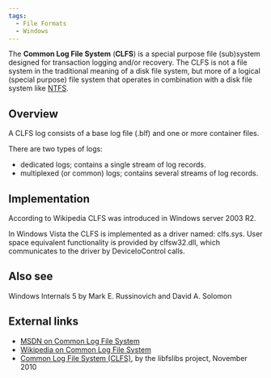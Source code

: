 ```yaml
---
tags:
  - File Formats
  - Windows
---
```

The **Common Log File System** (**CLFS**) is a special purpose file
(sub)system designed for transaction logging and/or recovery. The CLFS
is not a file system in the traditional meaning of a disk file system,
but more of a logical (special purpose) file system that operates in
combination with a disk file system like [NTFS](ntfs.md).

## Overview

A CLFS log consists of a base log file (.blf) and one or more container
files.

There are two types of logs:

- dedicated logs; contains a single stream of log records.
- multiplexed (or common) logs; contains several streams of log records.

## Implementation

According to Wikipedia CLFS was introduced in Windows server 2003 R2.

In Windows Vista the CLFS is implemented as a driver named: clfs.sys.
User space equivalent functionality is provided by clfsw32.dll, which
communicates to the driver by DeviceIoControl calls.

## Also see

Windows Internals 5 by Mark E. Russinovich and David A. Solomon

## External links

- [MSDN on Common Log File System](http://msdn.microsoft.com/en-us/library/bb986747%28VS.85%29.aspx)
- [Wikipedia on Common Log File System](http://en.wikipedia.org/wiki/Common_Log_File_System)
- [Common Log File System (CLFS)](https://github.com/libyal/libfsclfs/blob/main/documenation/Common%20Log%20File%20System%20(CLFS).asciidoc),
  by the libfslibs project, November 2010
